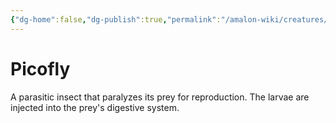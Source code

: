 ```yaml
---
{"dg-home":false,"dg-publish":true,"permalink":"/amalon-wiki/creatures/picofly/","dgPassFrontmatter":true,"noteIcon":""}
---
```



# Picofly

A parasitic insect that paralyzes its prey for reproduction. The larvae are injected into the prey's digestive system.
